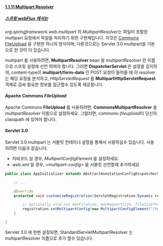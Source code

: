 #### [1.1.11 Multipart Resolver](https://docs.spring.io/spring/docs/current/spring-framework-reference/web.html#mvc-multipart)
##### [스프링 webFlux 에서는](https://docs.spring.io/spring/docs/current/spring-framework-reference/web-reactive.html#webflux-multipart)

*org.springframework.web.multipart* 의 *MultipartResolver*는 파일이 포함된 multipart 요청에서 파일을 처리하기 위한 구현체입니다.
이것은 [Commons FileUpload](https://jakarta.apache.org/commons/fileupload) 을 구현한 하나의 방식이며, 다른것으로는 Servlet 3.0 multipart을 기본으로 한 것이 더 있습니다.

multipart 를 사용하려면, __MultipartResolver__ bean 을 *multipartResolver* 란 이름으로 스프링 설정에 선언 하여야 합니다.
그러면 __DispatcherServlet__ 은 설정을 감지하여, content-type이 __multipart/form-data__ 인 POST 요청이 들어올 때
이 resolver는 해당 요청을 분석하고, *HttpServletRequest* 를 __MultipartHttpServletRequest__ 객체로 감싸 필요한 정보를 접근할수 있도록 제공합니다.

#### Apache Commons *FileUpload*
Apache Commons __FileUpload__ 를 사용하려면, __CommonsMultipartResolver__ 을 *multipartResolver* 이름으로 설정하세요.
그럴러면, *commons-fileupload*이 당신의 classpath 에 있어야 합니다.

#### Servlet 3.0
Servlet 3.0 multipart 는 서블릿 컨테이너 설정을 통해서 사용하실수 있습니다. 사용하려면 다음과 같습니다.
 - 자바코드 일 경우, *MultipartConfigElement* 을 설정하세요.
 - *web.xml* 일 경우, *\<multipart-config\>* 을 서블릿 선언할때 추가하세요

```java 
public class AppInitializer extends AbstractAnnotationConfigDispatcherServletInitializer {

    // ...

    @Override
    protected void customizeRegistration(ServletRegistration.Dynamic registration) {

        // Optionally also set maxFileSize, maxRequestSize, fileSizeThreshold
        registration.setMultipartConfig(new MultipartConfigElement("/tmp"));
    }

}
```

Servlet 3.0 에 한번 설정되면, StandardServletMultipartResolver 는 multipartResolver 이름으로 추가 할수 있습니다.

